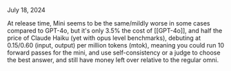 July 18, 2024

At release time, Mini seems to be the same/mildly worse in some cases compared to GPT-4o, but it's only 3.5% the cost of [[GPT-4o]], and half the price of Claude Haiku (yet with opus level benchmarks), debuting at $0.15/$0.60 (input, output) per million tokens (mtok), meaning you could run 10 forward passes for the mini, and use self-consistency or a judge to choose the best answer, and still have money left over relative to the regular omni. 